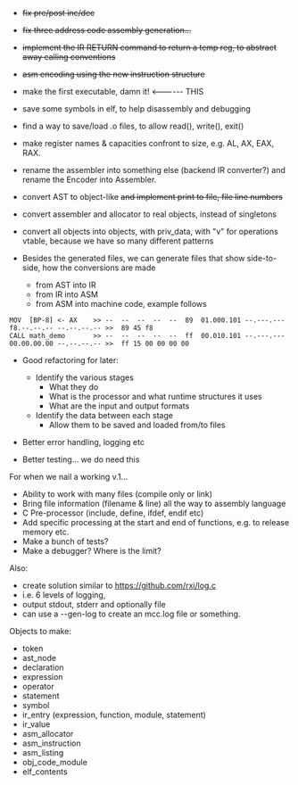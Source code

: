 * ~~fix pre/post inc/dec~~
* ~~fix three address code assembly generation...~~
* ~~implement the IR RETURN command to return a temp reg, to abstract away calling conventions~~
* ~~asm encoding using the new instruction structure~~
* make the first executable, damn it! <------ THIS
* save some symbols in elf, to help disassembly and debugging
* find a way to save/load .o files, to allow read(), write(), exit()
* make register names & capacities confront to size, e.g. AL, AX, EAX, RAX.
* rename the assembler into something else (backend IR converter?) and rename the Encoder into Assembler.
* convert AST to object-like ~~and implement print to file, file line numbers~~
* convert assembler and allocator to real objects, instead of singletons
* convert all objects into objects, with priv_data, with "v" for operations vtable, because we have so many different patterns

* Besides the generated files, we can generate files that show side-to-side, how the conversions are made
  * from AST into IR
  * from IR into ASM
  * from ASM into machine code, example follows

```
MOV  [BP-8] <- AX    >> --  --  --  --  --  89  01.000.101 --.---.--- f8.--.--.-- --.--.--.-- >>  89 45 f8
CALL math_demo       >> --  --  --  --  --  ff  00.010.101 --.---.--- 00.00.00.00 --.--.--.-- >>  ff 15 00 00 00 00
```

* Good refactoring for later: 
  * Identify the various stages
    * What they do
    * What is the processor and what runtime structures it uses
    * What are the input and output formats
  * Identify the data between each stage
    * Allow them to be saved and loaded from/to files

* Better error handling, logging etc
* Better testing... we do need this
 



For when we nail a working v.1...

* Ability to work with many files (compile only or link)
* Bring file information (filename & line) all the way to assembly language
* C Pre-processor (include, define, ifdef, endif etc)
* Add specific processing at the start and end of functions, e.g. to release memory etc.
* Make a bunch of tests?
* Make a debugger? Where is the limit?


Also:

* create solution similar to https://github.com/rxi/log.c
* i.e. 6 levels of logging,
* output stdout, stderr and optionally file
* can use a --gen-log to create an mcc.log file or something.


Objects to make:

* token
* ast_node
* declaration
* expression
* operator
* statement
* symbol
* ir_entry (expression, function, module, statement)
* ir_value
* asm_allocator
* asm_instruction
* asm_listing
* obj_code_module
* elf_contents
